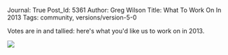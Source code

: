 Journal: True
Post_Id: 5361
Author: Greg Wilson
Title: What To Work On In 2013
Tags: community, versions/version-5-0

<p>Votes are in and tallied: here's what you'd like us to work on in 2013.</p>
<img src="{{root_path}}/files/2012/12/what-to-work-on-in-2013.png" />

